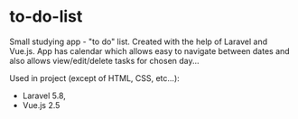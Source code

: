 # to-do-list

Small studying app - "to do" list. Created with the help of Laravel and Vue.js. App has calendar which allows easy to navigate between dates and also allows view/edit/delete tasks for chosen day...

Used in project (except of HTML, CSS, etc...):

- Laravel 5.8,
- Vue.js 2.5
